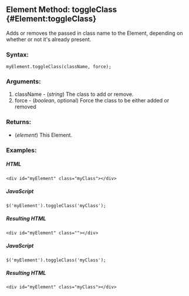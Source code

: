 Element Method: toggleClass {#Element:toggleClass}
--------------------------------------------------

Adds or removes the passed in class name to the Element, depending on whether or not it's already present.

### Syntax:

	myElement.toggleClass(className, force);

### Arguments:

1. className - (*string*) The class to add or remove.
2. force - (*boolean*, optional) Force the class to be either added or removed

### Returns:

* (*element*) This Element.

### Examples:

##### HTML

	<div id="myElement" class="myClass"></div>

##### JavaScript

	$('myElement').toggleClass('myClass');

##### Resulting HTML

	<div id="myElement" class=""></div>

##### JavaScript

	$('myElement').toggleClass('myClass');

##### Resulting HTML

	<div id="myElement" class="myClass"></div>